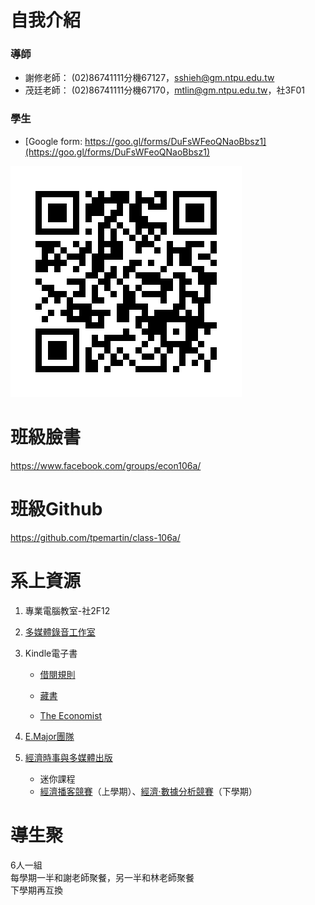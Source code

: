 # 自我介紹
### 導師
- 謝修老師：  (02)86741111分機67127，<sshieh@gm.ntpu.edu.tw>
- 茂廷老師：  (02)86741111分機67170，<mtlin@gm.ntpu.edu.tw>，社3F01

### 學生
- [Google form: https://goo.gl/forms/DuFsWFeoQNaoBbsz1](https://goo.gl/forms/DuFsWFeoQNaoBbsz1)  

![image](https://raw.githubusercontent.com/tpemartin/class-106a/master/selfintroform_logo.jpg)

# 班級臉書
https://www.facebook.com/groups/econ106a/

# 班級Github
https://github.com/tpemartin/class-106a/

# 系上資源  
1. 專業電腦教室-社2F12
2. [多媒體錄音工作室](http://www.ntpu.edu.tw/econ/news/news_more.php?id=404)  
3. Kindle電子書  

    - [借閱規則](http://www.ntpu.edu.tw/econ/news/news_more.php?id=218)    
  
    - [藏書](https://www.goodreads.com/review/list/53735315?utm_campaign=mybooksnav&utm_content=mybooks_cta&utm_medium=web&utm_source=homepage)  
  
    - [The Economist](https://www.economist.com)
4. [E.Major團隊](https://www.facebook.com/Emajortaiwanforu/)  
5. [經濟時事與多媒體出版](https://tpemartin.github.io/Multimedia-Publication-of-Economic-Issues/)    
    - 迷你課程  
    - [經濟播客競賽](https://www.youtube.com/watch?v=tqX7fMnvWlo&list=PLOVwDEu1EbN2-i8PZ0fsyJGy5TcArPxF6&index=6)（上學期）、[經濟·數據分析競賽](https://www.facebook.com/ntpu.econ.data.champ.2017/)（下學期）

# 導生聚  
6人一組  
每學期一半和謝老師聚餐，另一半和林老師聚餐  
下學期再互換